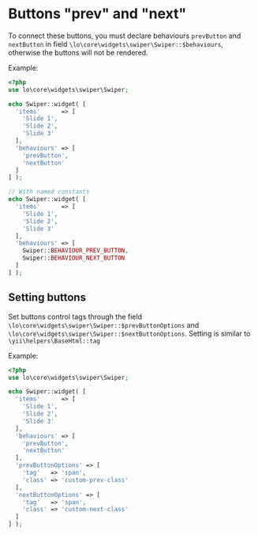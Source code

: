 # Buttons "prev" and "next"

To connect these buttons, you must declare behaviours `prevButton` and `nextButton` in field `\lo\core\widgets\swiper\Swiper::$behaviours`, 
otherwise the buttons will not be rendered.

Example:

```PHP
<?php
use lo\core\widgets\swiper\Swiper;

echo Swiper::widget( [
  'items'      => [
    'Slide 1',
    'Slide 2',
    'Slide 3'
  ],
  'behaviours' => [
    'prevButton',
    'nextButton'
  ]
] );

// With named constants
echo Swiper::widget( [
  'items'      => [
    'Slide 1',
    'Slide 2',
    'Slide 3'
  ],
  'behaviours' => [
    Swiper::BEHAVIOUR_PREV_BUTTON,
    Swiper::BEHAVIOUR_NEXT_BUTTON
  ]
] );
```

## Setting buttons

Set buttons control tags through the field `\lo\core\widgets\swiper\Swiper::$prevButtonOptions` and `\lo\core\widgets\swiper\Swiper::$nextButtonOptions`. 
Setting is similar to `\yii\helpers\BaseHtml::tag`

Example:

```PHP
<?php
use lo\core\widgets\swiper\Swiper;

echo Swiper::widget( [
  'items'      => [
    'Slide 1',
    'Slide 2',
    'Slide 3'
  ],
  'behaviours' => [
    'prevButton',
    'nextButton'
  ],
  'prevButtonOptions' => [
    'tag'   => 'span',
    'class' => 'custom-prev-class'
  ],
  'nextButtonOptions' => [
    'tag'   => 'span',
    'class' => 'custom-next-class'
  ]
] );
```

